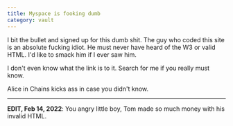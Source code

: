 ```yaml
---
title: Myspace is fooking dumb
category: vault
---
```


I bit the bullet and signed up for this dumb shit. The guy who coded this
site is an absolute fucking idiot. He must never have heard of the W3 or
valid HTML. I'd like to smack him if I ever saw him.

I don't even know what the link is to it. Search for me if you really must
know.

Alice in Chains kicks ass in case you didn't know.

---

**EDIT, Feb 14, 2022**: You angry little boy, Tom made so much money with his
invalid HTML.
